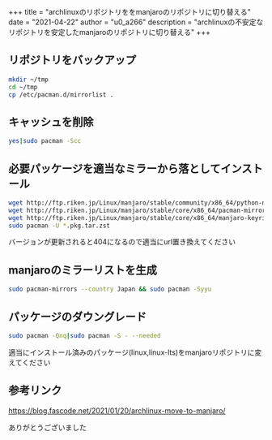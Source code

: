 +++
title = "archlinuxのリポジトリををmanjaroのリポジトリに切り替える"
date = "2021-04-22"
author = "u0_a266"
description = "archlinuxの不安定なリポジトリを安定したmanjaroのリポジトリに切り替える"
+++

## リポジトリをバックアップ

```bash
mkdir ~/tmp
cd ~/tmp
cp /etc/pacman.d/mirrorlist .
```

## キャッシュを削除

```bash
yes|sudo pacman -Scc
```

## 必要パッケージを適当なミラーから落としてインストール

```bash
wget http://ftp.riken.jp/Linux/manjaro/stable/community/x86_64/python-npyscreen-4.10.5-5-any.pkg.tar.zst
wget http://ftp.riken.jp/Linux/manjaro/stable/core/x86_64/pacman-mirrors-4.21.0-1-any.pkg.tar.zst
wget http://ftp.riken.jp/Linux/manjaro/stable/core/x86_64/manjaro-keyring-20201216-1-any.pkg.tar.zst
sudo pacman -U *.pkg.tar.zst
```

バージョンが更新されると404になるので適当にurl置き換えてください

## manjaroのミラーリストを生成

```bash
sudo pacman-mirrors --country Japan && sudo pacman -Syyu
```

## パッケージのダウングレード

```bash
sudo pacman -Qnq|sudo pacman -S - --needed
```

適当にインストール済みのパッケージ(linux,linux-lts)をmanjaroリポジトリに変えてください

## 参考リンク

https://blog.fascode.net/2021/01/20/archlinux-move-to-manjaro/

ありがとうございました
